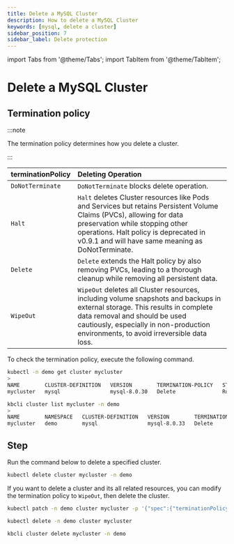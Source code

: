 ```yaml
---
title: Delete a MySQL Cluster
description: How to delete a MySQL Cluster
keywords: [mysql, delete a cluster]
sidebar_position: 7
sidebar_label: Delete protection
---
```


import Tabs from '@theme/Tabs';
import TabItem from '@theme/TabItem';

# Delete a MySQL Cluster

## Termination policy

:::note

The termination policy determines how you delete a cluster.

:::

| **terminationPolicy** | **Deleting Operation**                           |
|:----------------------|:-------------------------------------------------|
| `DoNotTerminate`      | `DoNotTerminate` blocks delete operation.        |
| `Halt`                | `Halt` deletes Cluster resources like Pods and Services but retains Persistent Volume Claims (PVCs), allowing for data preservation while stopping other operations. Halt policy is deprecated in v0.9.1 and will have same meaning as DoNotTerminate. |
| `Delete`              | `Delete` extends the Halt policy by also removing PVCs, leading to a thorough cleanup while removing all persistent data.   |
| `WipeOut`             | `WipeOut` deletes all Cluster resources, including volume snapshots and backups in external storage. This results in complete data removal and should be used cautiously, especially in non-production environments, to avoid irreversible data loss.   |

To check the termination policy, execute the following command.

<Tabs>

<TabItem value="kubectl" label="kubectl" default>

```bash
kubectl -n demo get cluster mycluster
>
NAME        CLUSTER-DEFINITION   VERSION        TERMINATION-POLICY   STATUS    AGE
mycluster   mysql                mysql-8.0.30   Delete               Running   67m
```

</TabItem>

<TabItem value="kbcli" label="kbcli">

```bash
kbcli cluster list mycluster -n demo
>
NAME        NAMESPACE   CLUSTER-DEFINITION   VERSION        TERMINATION-POLICY   STATUS    CREATED-TIME
mycluster   demo        mysql                mysql-8.0.33   Delete               Running   Jul 05,2024 18:46 UTC+0800
```

</TabItem>

</Tabs>

## Step

Run the command below to delete a specified cluster.

<Tabs>

<TabItem value="kubectl" label="kubectl" default>

```bash
kubectl delete cluster mycluster -n demo
```

If you want to delete a cluster and its all related resources, you can modify the termination policy to `WipeOut`, then delete the cluster.

```bash
kubectl patch -n demo cluster mycluster -p '{"spec":{"terminationPolicy":"WipeOut"}}' --type="merge"

kubectl delete -n demo cluster mycluster
```

</TabItem>

<TabItem value="kbcli" label="kbcli">

```bash
kbcli cluster delete mycluster -n demo
```

</TabItem>

</Tabs>
